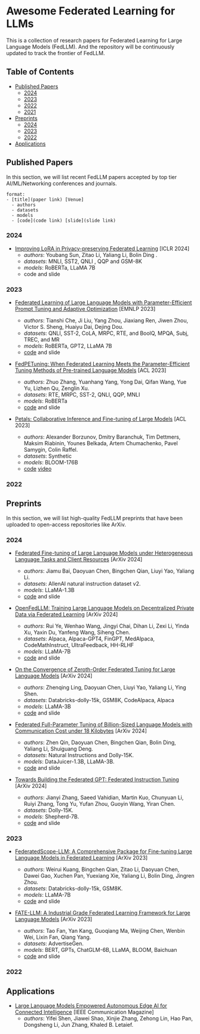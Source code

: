 # Awesome Federated Learning for LLMs
This is a collection of research papers for Federated Learning for Large Language Models (FedLLM). And the repository will be continuously updated to track the frontier of FedLLM.


## Table of Contents
- [Published Papers](#item-1)
  - [2024](#item-11)
  - [2023](#item-12)
  - [2022](#item-13)
  - [2021](#item-14)
- [Preprints](#item-2)
  - [2024](#item-21)
  - [2023](#item-22)
  - [2022](#item-23)
- [Applications](#item-3)


<a id="item-1"></a>
## Published Papers

In this section, we will list recent FedLLM papers accepted by top tier AI/ML/Networking conferences and journals.
```
format:
- [title](paper link) [Venue]
  - authors
  - datasets
  - models
  - [code](code link) [slide](slide link) 
```
<a id="item-11"></a>
### 2024

- [Improving LoRA in Privacy-preserving Federated Learning](https://openreview.net/forum?id=NLPzL6HWNl) [ICLR 2024]
  - *authors*: Youbang Sun, Zitao Li, Yaliang Li, Bolin Ding .
  - *datasets*: MNLI, SST2, QNLI , QQP and GSM-8K
  - *models*: RoBERTa, LLaMA 7B
  - code and slide
    
<a id="item-12"></a>
### 2023

- [Federated Learning of Large Language Models with Parameter-Efficient Prompt Tuning and Adaptive Optimization](http://arxiv.org/abs/2310.15080) [EMNLP 2023]
  - *authors*: Tianshi Che, Ji Liu, Yang Zhou, Jiaxiang Ren, Jiwen Zhou, Victor S. Sheng, Huaiyu Dai, Dejing Dou.
  - *datasets*: QNLI, SST-2, CoLA, MRPC, RTE, and BoolQ, MPQA, Subj, TREC, and MR 
  - *models*: RoBERTa, GPT2, LLaMA 7B
  - [code](https://github.com/llm-eff/FedPepTAO) and slide

- [FedPETuning: When Federated Learning Meets the Parameter-Efficient Tuning Methods of Pre-trained Language Models](https://aclanthology.org/2023.findings-acl.632/) [ACL 2023]
  - *authors*: Zhuo Zhang, Yuanhang Yang, Yong Dai, Qifan Wang, Yue Yu, Lizhen Qu, Zenglin Xu.
  - *datasets*: RTE, MRPC, SST-2, QNLI, QQP, MNLI 
  - *models*: RoBERTa
  - [code](https://github.com/SMILELab-FL/FedPETuning) and slide
 
- [Petals: Collaborative Inference and Fine-tuning of Large Models](https://aclanthology.org/2023.acl-demo.54.pdf) [ACL 2023]
  - *authors*: Alexander Borzunov, Dmitry Baranchuk, Tim Dettmers, Maksim Riabinin, Younes Belkada, Artem Chumachenko, Pavel Samygin, Colin Raffel.
  - *datasets*: Synthetic
  - *models*: BLOOM-176B
  - [code](https://github.com/bigscience-workshop/petals) [video](https://www.youtube.com/watch?v=F4muLI-0hTE)


 
<a id="item-13"></a>
### 2022


<a id="item-2"></a>
## Preprints

In this section, we will list high-quality FedLLM preprints that have been uploaded to open-access repositories like ArXiv.

<a id="item-21"></a>
### 2024

- [Federated Fine-tuning of Large Language Models under Heterogeneous Language Tasks and Client Resources](https://arxiv.org/pdf/2402.11505.pdf) [ArXiv 2024]
  - *authors*: Jiamu Bai, Daoyuan Chen, Bingchen Qian, Liuyi Yao, Yaliang Li.
  - *datasets*:  AllenAI natural instruction dataset v2.
  - *models*: LLaMA-1.3B 
  - [code](https://github.com/alibaba/FederatedScope/tree/FlexLoRA) and slide
    
- [OpenFedLLM: Training Large Language Models on Decentralized Private Data via Federated Learning](https://arxiv.org/abs/2402.06954) [ArXiv 2024]
  - *authors*: Rui Ye, Wenhao Wang, Jingyi Chai, Dihan Li, Zexi Li, Yinda Xu, Yaxin Du, Yanfeng Wang, Siheng Chen.
  - *datasets*: Alpaca, Alpaca-GPT4, FinGPT, MedAlpaca, CodeMathInstruct, UltraFeedback, HH-RLHF 
  - *models*: LLaMA-7B
  - [code](https://github.com/rui-ye/OpenFedLLM) and slide
    
- [On the Convergence of Zeroth-Order Federated Tuning for Large Language Models](https://arxiv.org/abs/2402.05926) [ArXiv 2024]
  - *authors*: Zhenqing Ling, Daoyuan Chen, Liuyi Yao, Yaliang Li, Ying Shen.
  - *datasets*: Databricks-dolly-15k, GSM8K, CodeAlpaca, Alpaca
  - *models*: LLaMA-3B
  - [code](https://github.com/alibaba/FederatedScope/tree/FedMeZO) and slide

- [Federated Full-Parameter Tuning of Billion-Sized Language Models with Communication Cost under 18 Kilobytes](https://arxiv.org/abs/2312.06353) [ArXiv 2024]
  - *authors*: Zhen Qin, Daoyuan Chen, Bingchen Qian, Bolin Ding, Yaliang Li, Shuiguang Deng.
  - *datasets*: Natural Instructions and Dolly-15K.
  - *models*: DataJuicer-1.3B, LLaMA-3B.
  - [code](https://github.com/alibaba/FederatedScope/tree/FedKSeed) and slide

- [Towards Building the Federated GPT: Federated Instruction Tuning](https://arxiv.org/abs/2305.05644) [ArXiv 2024]
  - *authors*: Jianyi Zhang, Saeed Vahidian, Martin Kuo, Chunyuan Li, Ruiyi Zhang, Tong Yu, Yufan Zhou, Guoyin Wang, Yiran Chen.
  - *datasets*: Dolly-15K.
  - *models*: Shepherd-7B.
  - [code](https://github.com/JayZhang42/FederatedGPT-Shepherd) and slide
    
<a id="item-22"></a>
### 2023
- [FederatedScope-LLM: A Comprehensive Package for Fine-tuning Large Language Models in Federated Learning](https://arxiv.org/abs/2309.00363) [ArXiv 2023]
  - *authors*: Weirui Kuang, Bingchen Qian, Zitao Li, Daoyuan Chen, Dawei Gao, Xuchen Pan, Yuexiang Xie, Yaliang Li, Bolin Ding, Jingren Zhou.
  - *datasets*: Databricks-dolly-15k, GSM8K.
  - *models*:  LLaMA-7B
  - [code](https://github.com/alibaba/FederatedScope/tree/llm) and slide

- [FATE-LLM: A Industrial Grade Federated Learning Framework for Large Language Models](https://arxiv.org/abs/2310.10049) [ArXiv 2023]
  - *authors*: Tao Fan, Yan Kang, Guoqiang Ma, Weijing Chen, Wenbin Wei, Lixin Fan, Qiang Yang.
  - *datasets*: AdvertiseGen.
  - *models*: BERT, GPTs, ChatGLM-6B, LLaMA, BLOOM, Baichuan
  - [code](https://github.com/FederatedAI/FATE-LLM) and slide

<a id="item-23"></a>
### 2022

<a id="item-3"></a>
## Applications

- [Large Language Models Empowered Autonomous Edge AI for Connected Intelligence](https://arxiv.org/abs/2307.02779) [IEEE Communication Magazine]
  - *authors*: Yifei Shen, Jiawei Shao, Xinjie Zhang, Zehong Lin, Hao Pan, Dongsheng Li, Jun Zhang, Khaled B. Letaief.
